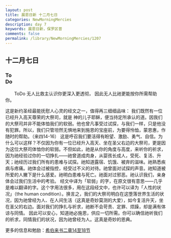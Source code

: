 ```yaml
---
layout: post
title: 晨恩日新 十二月七日
categories: NewMorningMercies
description: day 7
keywords: 晨恩日新，保罗区普
comments: false
permalink: /library/NewMorningMercies/1207
---
```


## 十二月七日

### To <br> Do

&emsp;&emsp;ToDo
无人比救主认识你更深入更透彻，
因此无人比祂更能按你所需帮助你。
 
这是新约圣经最能抚慰人心灵的经文之一，值得再三细细品味：
我们既然有一位已经升入高天尊荣的大祭司，就是 神的儿子耶稣，便当持定所承认的道。因我们的大祭司并非不能体恤我们的软弱。他也曾凡事受过试探，与我们一样，只是他没有犯罪。所以，我们只管坦然无惧地来到施恩的宝座前，为要得怜恤，蒙恩惠，作随时的帮助。（来四14-16）
这是呼召我们要活得有盼望、激励、勇气、自信。为什么可以这样？不仅因为你有一位已经升入高天、坐在圣父右边的大祭司，更是因为这位大祭司体恤你的软弱。不但如此，祂是从你的角度与高度，来听你的祈求，因为祂经验过你的一切挣扎——祂曾道成肉身，从婴孩长成人，受死、复活、升天；祂经历过我们所有的患难与试探。祂知道露宿、饥饿、被弃的滋味。祂熟悉疾病与疼痛。祂体会过被指控，经受过不义的对待。祂曾面对试探的声音。祂知道被所爱的人撇下是什么感爱。祂明白患难与死亡。祂面对过邪恶。祂认识我们，亲身体会过我们生活中的考验。
经文中译为「软弱」的字，在原文很有意思——几乎是难以翻译的字。这个字用法很多，用在这段经文中，也许可以译为「人性的状况」（the human condition）。换言之，我们的大祭司明白在这堕落世界生活的状况，因为祂曾经为人、在人间生活（这真是奇妙莫测的大爱），如今复活升天，坐在圣父的右边。面对我们的挣扎与祈求，祂断不会苛责、定罪、烦躁，却是满有体谅与同情。
因此可以安心，知道祂必施恩，供应一切所需。你可以确信祂听我们的祈求，同情我们的状况，因为祂曾经为人。这真是奇妙的恩典。

更多的信息和勉励：[希伯来书二章14至18节]()
